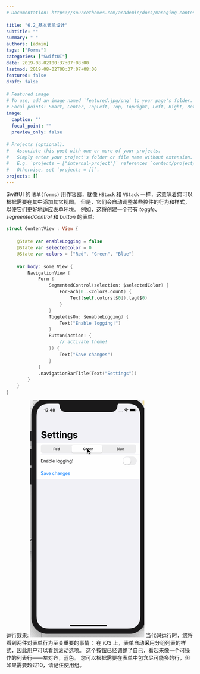 ```yaml
---
# Documentation: https://sourcethemes.com/academic/docs/managing-content/

title: "6.2_基本表单设计"
subtitle: ""
summary: " "
authors: [admin]
tags: ["Forms"]
categories: ["SwiftUI"]
date: 2019-08-02T00:37:07+08:00
lastmod: 2019-08-02T00:37:07+08:00
featured: false
draft: false

# Featured image
# To use, add an image named `featured.jpg/png` to your page's folder.
# Focal points: Smart, Center, TopLeft, Top, TopRight, Left, Right, BottomLeft, Bottom, BottomRight.
image:
  caption: ""
  focal_point: ""
  preview_only: false

# Projects (optional).
#   Associate this post with one or more of your projects.
#   Simply enter your project's folder or file name without extension.
#   E.g. `projects = ["internal-project"]` references `content/project/deep-learning/index.md`.
#   Otherwise, set `projects = []`.
projects: []
---
```


SwiftUI 的 `表单(forms)` 用作容器，就像 `HStack` 和 `VStack` 一样，这意味着您可以根据需要在其中添加其它视图。 但是，它们会自动调整某些控件的行为和样式，以便它们更好地适应表单环境。
例如，这将创建一个带有 _toggle_、_segmentedControl_ 和 _button_ 的表单:
```swift
struct ContentView : View {
    
    @State var enableLogging = false
    @State var selectedColor = 0
    @State var colors = ["Red", "Green", "Blue"]
    
    var body: some View {
        NavigationView {
            Form {
                SegmentedControl(selection: $selectedColor) {
                    ForEach(0..<colors.count) {
                        Text(self.colors[$0]).tag($0)
                    }
                }
                Toggle(isOn: $enableLogging) {
                    Text("Enable logging!")
                }
                Button(action: {
                    // activate theme!
                }) {
                    Text("Save changes")
                }
            }
            .navigationBarTitle(Text("Settings"))
        }
    }
}
```
运行效果:
![6.3_forms_basic_design](img/6.3_forms_basic_design.gif)
当代码运行时，您将看到两件对表单行为至关重要的事情：
在 iOS 上，表单自动采用分组列表的样式，因此用户可以看到滚动选项。
这个按钮已经调整了自己，看起来像一个可操作的列表行——左对齐，蓝色。
您可以根据需要在表单中包含尽可能多的行，但如果需要超过10，请记住使用组。